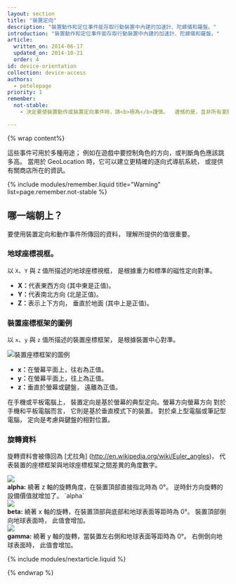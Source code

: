 ```yaml
---
layout: section
title: "裝置定向"
description: "裝置動作和定位事件能存取行動裝置中內建的加速計、陀螺儀和羅盤。"
introduction: "裝置動作和定位事件能存取行動裝置中內建的加速計、陀螺儀和羅盤。"
article:
  written_on: 2014-06-17
  updated_on: 2014-10-21
  order: 4
id: device-orientation
collection: device-access
authors:
  - petelepage
priority: 1
remember:
  not-stable:
    - 決定要使裝置動作或裝置定向事件時，請<b>極為</b>謹慎。  遺憾的是，並非所有瀏覽器都使用相同的座標系統，並可能會在類似情況下回報不同的值。

---
```

{% wrap content%}

這些事件可用於多種用途；
例如在遊戲中要控制角色的方向，或判斷角色應該跳多高。
 當用於 GeoLocation 時，它可以建立更精確的逐向式導航系統，
或提供有關商店所在的資訊。

{% include modules/remember.liquid title="Warning" list=page.remember.not-stable %}

## 哪一端朝上？

要使用裝置定向和動作事件所傳回的資料，
理解所提供的值很重要。  

### 地球座標視框。

以 `X`、`Y` 與 `Z` 值所描述的地球座標視框，
是根據重力和標準的磁性定向對準。

<ul>
  <li>
    <b>X：</b>代表東西方向 (其中東是正值)。
  </li>
    <li>
    <b>Y：</b>代表南北方向 (北是正值)。
  </li>
    <li>
    <b>Z：</b>表示上下方向，
垂直於地面 (其中上是正值)。
  </li>
</ul>

### 裝置座標框架的圖例

以 `x`、`y` 與 `z` 值所描述的裝置座標框架，
是根據裝置中心對準。

<img src="images/axes.png" alt="裝置座標框架的圖例">
<!-- 特別感謝 Sheppy (https://developer.mozilla.org/en-US/profiles/Sheppy) 
提供其公共版權的影像。 -->

<ul>
  <li>
    <b>x：</b>在螢幕平面上，往右為正值。
  </li>
    <li>
    <b>y：</b>在螢幕平面上，往上為正值。
  </li>
    <li>
    <b>z：</b>垂直於螢幕或鍵盤，
遠離為正值。
  </li>
</ul>

在手機或平板電腦上，
裝置定向是基於螢幕的典型定向。螢幕方向螢幕方向  對於手機和平板電腦而言，
它則是基於垂直模式下的裝置。 對於桌上型電腦或筆記型電腦，
定向是考慮與鍵盤的相對位置。

### 旋轉資料

旋轉資料會被傳回為 [尤拉角] (http://en.wikipedia.org/wiki/Euler_angles)，
代表裝置的座標框架與地球座標框架之間差異的角度數字。


<div>
  <div class="g--third">
    <img src="images/alpha.png"><br>
    <b>alpha:</b> 繞著 z 軸的旋轉角度，在裝置頂部直接指北時為 0&deg;。
  逆時針方向旋轉的設備價值就增加了。
`alpha`
  </div>
  <div class="g--third">
    <img src="images/beta.png"><br>
    <b>beta:</b> 繞著 x 軸的旋轉，在裝置頂部與底部和地球表面等距時為 0&deg;。
 裝置頂部倒向地球表面時，
此值會增加。
  </div>
  <div class="g--third g--last">
    <img src="images/gamma.png"><br>
    <b>gamma:</b> 繞著 y 軸的旋轉，當裝置左右側和地球表面等距時為 0&deg;。
  右側倒向地球表面時，
此值會增加。 
  </div>
</div>

<div style="clear:both;"></div>


{% include modules/nextarticle.liquid %}

{% endwrap %}

